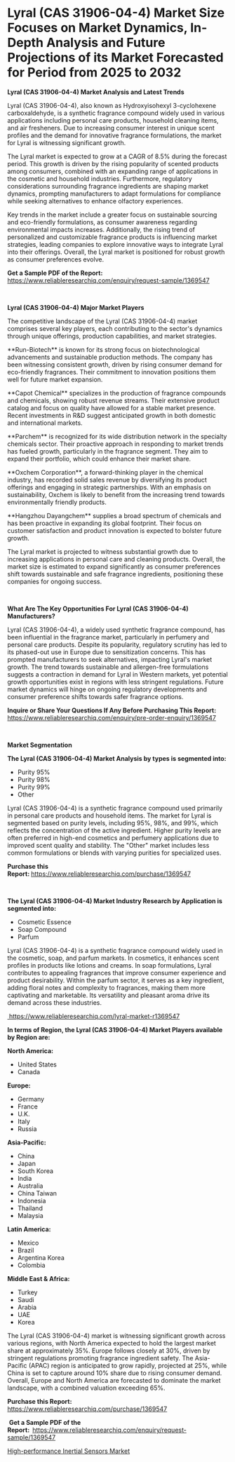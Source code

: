 <p><h1>Lyral (CAS 31906-04-4) Market Size Focuses on Market Dynamics, In-Depth Analysis and Future Projections of its Market Forecasted for Period from 2025 to 2032</h1></p><p><strong>Lyral (CAS 31906-04-4) Market Analysis and Latest Trends</strong></p>
<p><p>Lyral (CAS 31906-04-4), also known as Hydroxyisohexyl 3-cyclohexene carboxaldehyde, is a synthetic fragrance compound widely used in various applications including personal care products, household cleaning items, and air fresheners. Due to increasing consumer interest in unique scent profiles and the demand for innovative fragrance formulations, the market for Lyral is witnessing significant growth. </p><p>The Lyral market is expected to grow at a CAGR of 8.5% during the forecast period. This growth is driven by the rising popularity of scented products among consumers, combined with an expanding range of applications in the cosmetic and household industries. Furthermore, regulatory considerations surrounding fragrance ingredients are shaping market dynamics, prompting manufacturers to adapt formulations for compliance while seeking alternatives to enhance olfactory experiences. </p><p>Key trends in the market include a greater focus on sustainable sourcing and eco-friendly formulations, as consumer awareness regarding environmental impacts increases. Additionally, the rising trend of personalized and customizable fragrance products is influencing market strategies, leading companies to explore innovative ways to integrate Lyral into their offerings. Overall, the Lyral market is positioned for robust growth as consumer preferences evolve.</p></p>
<p><strong>Get a Sample PDF of the Report:&nbsp;</strong> <a href="https://www.reliableresearchiq.com/enquiry/request-sample/1369547?utm_campaign=3323&utm_medium=2&utm_source=Github&utm_content=ia&utm_term=22032025&utm_id=lyral-cas-31906-04-4">https://www.reliableresearchiq.com/enquiry/request-sample/1369547</a></p>
<p>&nbsp;</p>
<p><strong>Lyral (CAS 31906-04-4) Major Market Players</strong></p>
<p><p>The competitive landscape of the Lyral (CAS 31906-04-4) market comprises several key players, each contributing to the sector's dynamics through unique offerings, production capabilities, and market strategies.</p><p>**Run-Biotech** is known for its strong focus on biotechnological advancements and sustainable production methods. The company has been witnessing consistent growth, driven by rising consumer demand for eco-friendly fragrances. Their commitment to innovation positions them well for future market expansion.</p><p>**Capot Chemical** specializes in the production of fragrance compounds and chemicals, showing robust revenue streams. Their extensive product catalog and focus on quality have allowed for a stable market presence. Recent investments in R&D suggest anticipated growth in both domestic and international markets.</p><p>**Parchem** is recognized for its wide distribution network in the specialty chemicals sector. Their proactive approach in responding to market trends has fueled growth, particularly in the fragrance segment. They aim to expand their portfolio, which could enhance their market share.</p><p>**Oxchem Corporation**, a forward-thinking player in the chemical industry, has recorded solid sales revenue by diversifying its product offerings and engaging in strategic partnerships. With an emphasis on sustainability, Oxchem is likely to benefit from the increasing trend towards environmentally friendly products.</p><p>**Hangzhou Dayangchem** supplies a broad spectrum of chemicals and has been proactive in expanding its global footprint. Their focus on customer satisfaction and product innovation is expected to bolster future growth.</p><p>The Lyral market is projected to witness substantial growth due to increasing applications in personal care and cleaning products. Overall, the market size is estimated to expand significantly as consumer preferences shift towards sustainable and safe fragrance ingredients, positioning these companies for ongoing success.</p></p>
<p>&nbsp;</p>
<p><strong>What Are The Key Opportunities For Lyral (CAS 31906-04-4) Manufacturers?</strong></p>
<p><p>Lyral (CAS 31906-04-4), a widely used synthetic fragrance compound, has been influential in the fragrance market, particularly in perfumery and personal care products. Despite its popularity, regulatory scrutiny has led to its phased-out use in Europe due to sensitization concerns. This has prompted manufacturers to seek alternatives, impacting Lyral's market growth. The trend towards sustainable and allergen-free formulations suggests a contraction in demand for Lyral in Western markets, yet potential growth opportunities exist in regions with less stringent regulations. Future market dynamics will hinge on ongoing regulatory developments and consumer preference shifts towards safer fragrance options.</p></p>
<p><strong>Inquire or Share Your Questions If Any Before Purchasing This Report:</strong> <a href="https://www.reliableresearchiq.com/enquiry/pre-order-enquiry/1369547?utm_campaign=3323&utm_medium=2&utm_source=Github&utm_content=ia&utm_term=22032025&utm_id=lyral-cas-31906-04-4">https://www.reliableresearchiq.com/enquiry/pre-order-enquiry/1369547</a></p>
<p>&nbsp;</p>
<p><strong>Market Segmentation</strong></p>
<p><strong>The Lyral (CAS 31906-04-4) Market Analysis by types is segmented into:</strong></p>
<p><ul><li>Purity 95%</li><li>Purity 98%</li><li>Purity 99%</li><li>Other</li></ul></p>
<p><p>Lyral (CAS 31906-04-4) is a synthetic fragrance compound used primarily in personal care products and household items. The market for Lyral is segmented based on purity levels, including 95%, 98%, and 99%, which reflects the concentration of the active ingredient. Higher purity levels are often preferred in high-end cosmetics and perfumery applications due to improved scent quality and stability. The "Other" market includes less common formulations or blends with varying purities for specialized uses.</p></p>
<p><strong>Purchase this Report:&nbsp;</strong><a href="https://www.reliableresearchiq.com/purchase/1369547?utm_campaign=3323&utm_medium=2&utm_source=Github&utm_content=ia&utm_term=22032025&utm_id=lyral-cas-31906-04-4">https://www.reliableresearchiq.com/purchase/1369547</a></p>
<p>&nbsp;</p>
<p><strong>The Lyral (CAS 31906-04-4) Market Industry Research by Application is segmented into:</strong></p>
<p><ul><li>Cosmetic Essence</li><li>Soap Compound</li><li>Parfum</li></ul></p>
<p><p>Lyral (CAS 31906-04-4) is a synthetic fragrance compound widely used in the cosmetic, soap, and parfum markets. In cosmetics, it enhances scent profiles in products like lotions and creams. In soap formulations, Lyral contributes to appealing fragrances that improve consumer experience and product desirability. Within the parfum sector, it serves as a key ingredient, adding floral notes and complexity to fragrances, making them more captivating and marketable. Its versatility and pleasant aroma drive its demand across these industries.</p></p>
<p><a href="https://www.reliableresearchiq.com/lyral-market-r1369547?utm_campaign=3323&utm_medium=2&utm_source=Github&utm_content=ia&utm_term=22032025&utm_id=lyral-cas-31906-04-4">&nbsp;https://www.reliableresearchiq.com/lyral-market-r1369547</a></p>
<p><strong>In terms of Region, the Lyral (CAS 31906-04-4) Market Players available by Region are:</strong></p>
<p>
    <p> <strong> North America: </strong>
        <ul>
            <li>United States</li>
            <li>Canada</li>
        </ul>
        </p> 
    <p> <strong> Europe: </strong>
        <ul>
            <li>Germany</li>
            <li>France</li>
            <li>U.K.</li>
            <li>Italy</li>
            <li>Russia</li>
        </ul>
        </p> 
    <p> <strong> Asia-Pacific: </strong>
        <ul>
            <li>China</li>
            <li>Japan</li>
            <li>South Korea</li>
            <li>India</li>
            <li>Australia</li>
            <li>China Taiwan</li>
            <li>Indonesia</li>
            <li>Thailand</li>
            <li>Malaysia</li>
        </ul>
        </p> 
    <p> <strong> Latin America: </strong>
        <ul>
            <li>Mexico</li>
            <li>Brazil</li>
            <li>Argentina Korea</li>
            <li>Colombia</li>
        </ul>
        </p> 
    <p> <strong> Middle East & Africa: </strong>
        <ul>
            <li>Turkey</li>
            <li>Saudi</li>
            <li>Arabia</li>
            <li>UAE</li>
            <li>Korea</li>
        </ul>
    </p>
    </p>
<p><p>The Lyral (CAS 31906-04-4) market is witnessing significant growth across various regions, with North America expected to hold the largest market share at approximately 35%. Europe follows closely at 30%, driven by stringent regulations promoting fragrance ingredient safety. The Asia-Pacific (APAC) region is anticipated to grow rapidly, projected at 25%, while China is set to capture around 10% share due to rising consumer demand. Overall, Europe and North America are forecasted to dominate the market landscape, with a combined valuation exceeding 65%.</p></p>
<p><strong>Purchase this Report: </strong><a href="https://www.reliableresearchiq.com/purchase/1369547?utm_campaign=3323&utm_medium=2&utm_source=Github&utm_content=ia&utm_term=22032025&utm_id=lyral-cas-31906-04-4">https://www.reliableresearchiq.com/purchase/1369547</a></p>
<p>&nbsp;<strong>Get a Sample PDF of the Report:&nbsp;&nbsp;</strong><a href="https://www.reliableresearchiq.com/enquiry/request-sample/1369547?utm_campaign=3323&utm_medium=2&utm_source=Github&utm_content=ia&utm_term=22032025&utm_id=lyral-cas-31906-04-4">https://www.reliableresearchiq.com/enquiry/request-sample/1369547</a></p>
<p><strong></strong></p>
<p><p><a href="https://github.com/hamremunazm4/Market-Research-Report-List-1/blob/main/high-performance-inertial-sensors-market.md?utm_campaign=3323&utm_medium=2&utm_source=Github&utm_content=ia&utm_term=22032025&utm_id=lyral-cas-31906-04-4">High-performance Inertial Sensors Market</a></p></p>